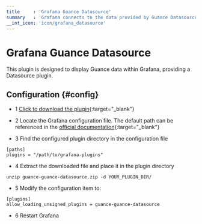 ```yaml
---
title     : 'Grafana Guance Datasource'
summary   : 'Grafana connects to the data provided by Guance Datasource'
__int_icon: 'icon/grafana_datasource'
---
```


<!-- markdownlint-disable MD025 -->
# Grafana Guance Datasource
<!-- markdownlint-enable -->

This plugin is designed to display Guance data within Grafana, providing a Datasource plugin.

## Configuration {#config}

- 1 [Click to download the plugin](https://static.guance.com/grafana-plugins/guance-guance-datasource.zip){:target="_blank"}

- 2 Locate the Grafana configuration file. The default path can be referenced in the [official documentation](https://grafana.com/docs/grafana/latest/setup-grafana/configure-grafana/#configuration-file-location){:target="_blank"}

- 3 Find the configured plugin directory in the configuration file

```shell
[paths]
plugins = "/path/to/grafana-plugins"
```

- 4 Extract the downloaded file and place it in the plugin directory

```shell
unzip guance-guance-datasource.zip -d YOUR_PLUGIN_DIR/
```

- 5 Modify the configuration item to:

```shell
[plugins]
allow_loading_unsigned_plugins = guance-guance-datasource
```

- 6 Restart Grafana